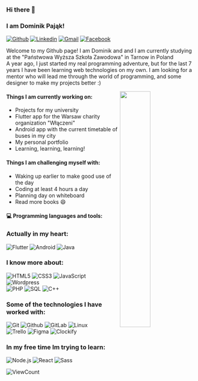 ### Hi there 👋
### I am Dominik Pająk!
[![Github](https://img.shields.io/badge/-Github-000?style=flat&logo=Github&logoColor=white)](https://github.com/dpajak99)
[![Linkedin](https://img.shields.io/badge/-LinkedIn-blue?style=flat&logo=Linkedin&logoColor=white)](https://www.linkedin.com/in/dominikpajak/)
[![Gmail](https://img.shields.io/badge/-Gmail-c14438?style=flat&logo=Gmail&logoColor=white)](mailto:dominik00801@gmail.com)
[![Facebook](https://img.shields.io/badge/-Facebook-0D8CF0?style=flat&logo=facebook&logoColor=white)](https://www.facebook.com/dpajak99/)


Welcome to my Github page! I am Dominik and and I am currently studying at the "Państwowa Wyższa Szkoła Zawodowa" in Tarnow in Poland<br />
A year ago, I just started my real programming adventure, but for the last 7 years I have been learning web technologies on my own.
I am looking for a mentor who will lead me through the world of programming, and some designer to make my projects better :)

<img width="40%" align="right" src="https://github-readme-stats.vercel.app/api?username=dpajak99&show_icons=true&hide_border=true"/>

#### Things I am currently working on:
- Projects for my university
- Flutter app for the Warsaw charity organization "Włączeni"
- Android app with the current timetable of buses in my city
- My personal portfolio
- Learning, learning, learning!

#### Things I am challenging myself with:
- Waking up earlier to make good use of the day
- Coding at least 4 hours a day
- Planning day on whiteboard
- Read more books :smile:

#### :computer: Programming languages and tools:

### Actually in my heart: </br>
![Flutter](http://img.shields.io/badge/-FLUTTER-000000?style=for-the-badge&logo=flutter)
![Android](http://img.shields.io/badge/-Android-000000?style=for-the-badge&logo=android)
![Java](https://img.shields.io/badge/-Java-000000?style=for-the-badge&logo=Java)

### I know more about: </br>
![HTML5](https://img.shields.io/badge/-HTML5-000000?style=for-the-badge&logo=HTML5)
![CSS3](https://img.shields.io/badge/-CSS3-000000?style=for-the-badge&logo=CSS3)
![JavaScript](https://img.shields.io/badge/-JavaScript-000000?style=for-the-badge&logo=javascript)
![Wordpress](http://img.shields.io/badge/-Wordpress-000000?style=for-the-badge&logo=wordpress)<br />
![PHP](http://img.shields.io/badge/-PHP-000000?style=for-the-badge&logo=php)
![SQL](https://img.shields.io/badge/-SQL-000000?style=for-the-badge&logo=MySQL)
![C++](https://img.shields.io/badge/-C++-000000?style=for-the-badge&logo=C%2B%2B&logoColor=00599C)

### Some of the technologies I have worked with: </br>
![Git](http://img.shields.io/badge/-Git-000000?style=for-the-badge&logo=Git)
![Github](http://img.shields.io/badge/-Github-000000?style=for-the-badge&logo=Github&logoColor=green)
![GitLab](http://img.shields.io/badge/-Gitlab-000000?style=for-the-badge&logo=gitlab)
![Linux](http://img.shields.io/badge/-Linux-000000?style=for-the-badge&logo=linux)<br />
![Trello](http://img.shields.io/badge/-Trello-000000?style=for-the-badge&logo=trello)
![Figma](http://img.shields.io/badge/-Figma-000000?style=for-the-badge&logo=figma)
![Clockify](http://img.shields.io/badge/-Clockify-000000?style=for-the-badge&logo=clockify)

### In my free time Im trying to learn: </br>
![Node.js](http://img.shields.io/badge/-Node.Js-888888?style=for-the-badge&logo=npm)
![React](http://img.shields.io/badge/-React-888888?style=for-the-badge&logo=react)
![Sass](http://img.shields.io/badge/-Sass-888888?style=for-the-badge&logo=sass)



![ViewCount](https://views.whatilearened.today/views/github/dpajak99/dpajak99.svg?cache=remove)
